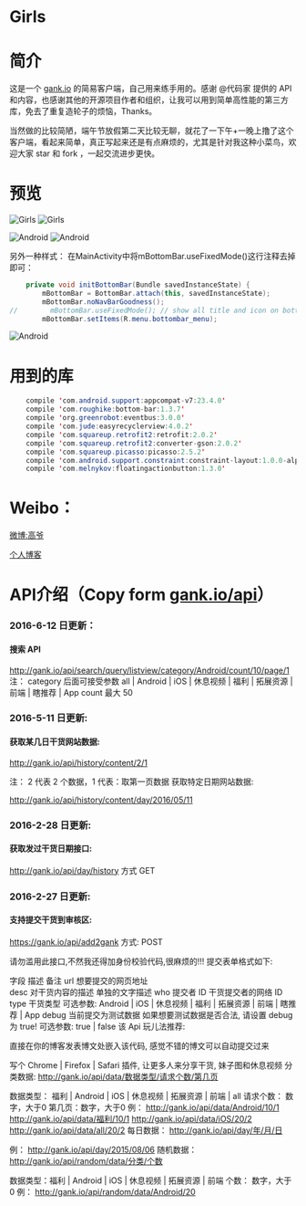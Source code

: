 # Girls

# 简介

这是一个 [gank.io](http://gank.io/) 的简易客户端，自己用来练手用的。感谢 @代码家 提供的 API 和内容，也感谢其他的开源项目作者和组织，让我可以用到简单高性能的第三方库，免去了重复造轮子的烦恼，Thanks。

当然做的比较简陋，端午节放假第二天比较无聊，就花了一下午+一晚上撸了这个客户端，看起来简单，真正写起来还是有点麻烦的，尤其是针对我这种小菜鸟，欢迎大家 star 和 fork ，一起交流进步更快。
 
# 预览

![Girls](/preview/preview_girls.png) ![Girls](/preview/preview_girls_detail.png) 

![Android](/preview/preview_android.png) ![Android](/preview/preview_android_detail.png) 

另外一种样式：
在MainActivity中将mBottomBar.useFixedMode()这行注释去掉即可：

```java
    private void initBottomBar(Bundle savedInstanceState) {
        mBottomBar = BottomBar.attach(this, savedInstanceState);
        mBottomBar.noNavBarGoodness();
//        mBottomBar.useFixedMode(); // show all title and icon on bottom bar
        mBottomBar.setItems(R.menu.bottombar_menu);
```

![Android](/preview/preview_girls_all_items.png)

# 用到的库

``` java
    compile 'com.android.support:appcompat-v7:23.4.0'  
    compile 'com.roughike:bottom-bar:1.3.7'  
    compile 'org.greenrobot:eventbus:3.0.0'  
    compile 'com.jude:easyrecyclerview:4.0.2'  
    compile 'com.squareup.retrofit2:retrofit:2.0.2'  
    compile 'com.squareup.retrofit2:converter-gson:2.0.2'  
    compile 'com.squareup.picasso:picasso:2.5.2'   
    compile 'com.android.support.constraint:constraint-layout:1.0.0-alpha1'  
    compile 'com.melnykov:floatingactionbutton:1.3.0'  
```

# Weibo：

[微博:高爷](http://weibo.com/gracker520)

[个人博客](http://androidperformance.com/)  

# API介绍（Copy form [gank.io/api](http://gank.io/api)）

### 2016-6-12 日更新：

#### 搜索 API

http://gank.io/api/search/query/listview/category/Android/count/10/page/1 
注：
category 后面可接受参数 all | Android | iOS | 休息视频 | 福利 | 拓展资源 | 前端 | 瞎推荐 | App
count 最大 50

### 2016-5-11 日更新:

#### 获取某几日干货网站数据:

http://gank.io/api/history/content/2/1

注： 2 代表 2 个数据，1 代表：取第一页数据
获取特定日期网站数据:

http://gank.io/api/history/content/day/2016/05/11

### 2016-2-28 日更新:

#### 获取发过干货日期接口:

http://gank.io/api/day/history 方式 GET

### 2016-2-27 日更新:

#### 支持提交干货到审核区:

https://gank.io/api/add2gank 方式: POST

请勿滥用此接口,不然我还得加身份校验代码,很麻烦的!!!
提交表单格式如下:

字段	描述	备注
url	想要提交的网页地址	
desc	对干货内容的描述	单独的文字描述
who	提交者 ID	干货提交者的网络 ID
type	干货类型	可选参数: Android | iOS | 休息视频 | 福利 | 拓展资源 | 前端 | 瞎推荐 | App
debug	当前提交为测试数据	如果想要测试数据是否合法, 请设置 debug 为 true! 可选参数: true | false
该 Api 玩儿法推荐:

直接在你的博客发表博文处嵌入该代码, 感觉不错的博文可以自动提交过来

写个 Chrome | Firefox | Safari 插件, 让更多人来分享干货, 妹子图和休息视频
分类数据: http://gank.io/api/data/数据类型/请求个数/第几页

数据类型： 福利 | Android | iOS | 休息视频 | 拓展资源 | 前端 | all
请求个数： 数字，大于0
第几页：数字，大于0
例：
http://gank.io/api/data/Android/10/1
http://gank.io/api/data/福利/10/1
http://gank.io/api/data/iOS/20/2
http://gank.io/api/data/all/20/2
每日数据： http://gank.io/api/day/年/月/日

例：
http://gank.io/api/day/2015/08/06
随机数据：http://gank.io/api/random/data/分类/个数

数据类型：福利 | Android | iOS | 休息视频 | 拓展资源 | 前端
个数： 数字，大于0
例：
http://gank.io/api/random/data/Android/20
